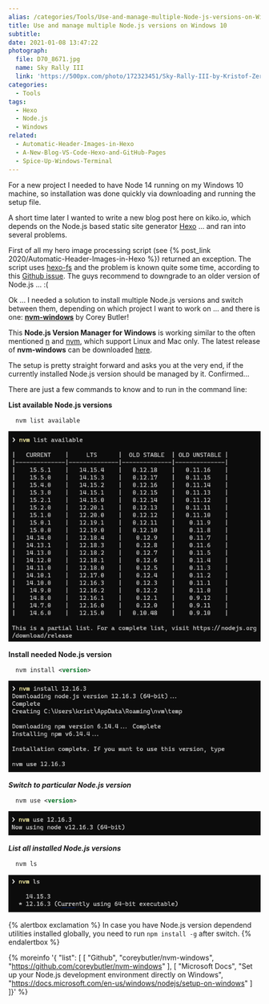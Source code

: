 ```yaml
---
alias: /categories/Tools/Use-and-manage-multiple-Node-js-versions-on-Windows-10/index.html
title: Use and manage multiple Node.js versions on Windows 10
subtitle:
date: 2021-01-08 13:47:22
photograph:
  file: D70_8671.jpg
  name: Sky Rally III
  link: 'https://500px.com/photo/172323451/Sky-Rally-III-by-Kristof-Zerbe/'
categories:
  - Tools
tags:
  - Hexo
  - Node.js
  - Windows
related:
  - Automatic-Header-Images-in-Hexo
  - A-New-Blog-VS-Code-Hexo-and-GitHub-Pages
  - Spice-Up-Windows-Terminal
---
```


For a new project I needed to have Node 14 running on my Windows 10 machine, so installation was done quickly via downloading and running the setup file.

A short time later I wanted to write a new blog post here on kiko.io, which depends on the Node.js based static site generator [Hexo](https://hexo.io) ... and ran into several problems.

First of all my hero image processing script (see {% post_link 2020/Automatic-Header-Images-in-Hexo %}) returned an exception. The script uses [hexo-fs](https://github.com/hexojs/hexo-fs) and the problem is known quite some time, according to this [Github issue](https://github.com/hexojs/hexo/issues/4263). The guys recommend to downgrade to an older version of Node.js ... :(

Ok ... I needed a solution to install multiple Node.js versions and switch between them, depending on which project I want to work on ... and there is one: **[nvm-windows](https://github.com/coreybutler/nvm-windows)** by Corey Butler!

<!-- more -->

This **Node.js Version Manager for Windows** is working similar to the often mentioned [n](https://github.com/tj/n) and [nvm](https://github.com/nvm-sh/nvm), which support Linux and Mac only. The latest release of **nvm-windows** can be downloaded [here](https://github.com/coreybutler/nvm-windows/releases).

The setup is pretty straight forward and asks you at the very end, if the currently installed Node.js version should be managed by it. Confirmed...

There are just a few commands to know and to run in the command line:

**List available Node.js versions**
```ps
  nvm list available
```
![nvm install](Use-and-manage-multiple-Node-js-versions-on-Windows-10/nvm-list-available.png)

**Install needed Node.js version**
```ps
  nvm install <version>
```
![nvm install](Use-and-manage-multiple-Node-js-versions-on-Windows-10/nvm-install.png)

***Switch to particular Node.js version***
```ps
  nvm use <version>
```
![nvm use](Use-and-manage-multiple-Node-js-versions-on-Windows-10/nvm-use.png)

***List all installed Node.js versions***
```ps
  nvm ls
```
![nvm ls](Use-and-manage-multiple-Node-js-versions-on-Windows-10/nvm-ls.png)

{% alertbox exclamation %}
  In case you have Node.js version dependend utilities installed globally, you need to run ``npm install -g`` after switch.
{% endalertbox %}

{% moreinfo '{ "list": [
  [
    "Github", "coreybutler/nvm-windows",
    "https://github.com/coreybutler/nvm-windows"
  ],
  [
    "Microsoft Docs", "Set up your Node.js development environment directly on Windows",
    "https://docs.microsoft.com/en-us/windows/nodejs/setup-on-windows"
  ]
]}' %}